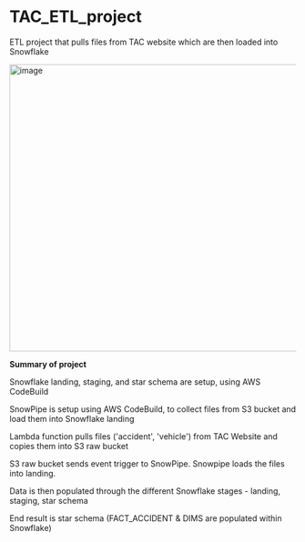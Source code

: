 # TAC_ETL_project
ETL project that pulls files from TAC website which are then loaded into Snowflake


<img width="505" alt="image" src="https://github.com/user-attachments/assets/238f2ce5-6b2a-4cab-86e5-10172dc50a0c">

**Summary of project**

Snowflake landing, staging, and star schema are setup, using AWS CodeBuild

SnowPipe is setup using AWS CodeBuild, to collect files from S3 bucket and load them into Snowflake landing

Lambda function pulls files ('accident', 'vehicle') from TAC Website and copies them into S3 raw bucket

S3 raw bucket sends event trigger to SnowPipe. Snowpipe loads the files into landing.

Data is then populated through the different Snowflake stages - landing, staging, star schema

End result is star schema (FACT_ACCIDENT & DIMS are populated within Snowflake)

